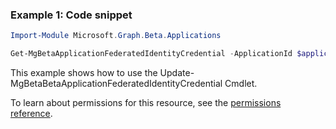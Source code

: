### Example 1: Code snippet

```powershellImport-Module Microsoft.Graph.Beta.Applications

Get-MgBetaApplicationFederatedIdentityCredential -ApplicationId $applicationId -FederatedIdentityCredentialId $federatedIdentityCredentialId
```
This example shows how to use the Update-MgBetaBetaApplicationFederatedIdentityCredential Cmdlet.
To learn about permissions for this resource, see the [permissions reference](/graph/permissions-reference).

